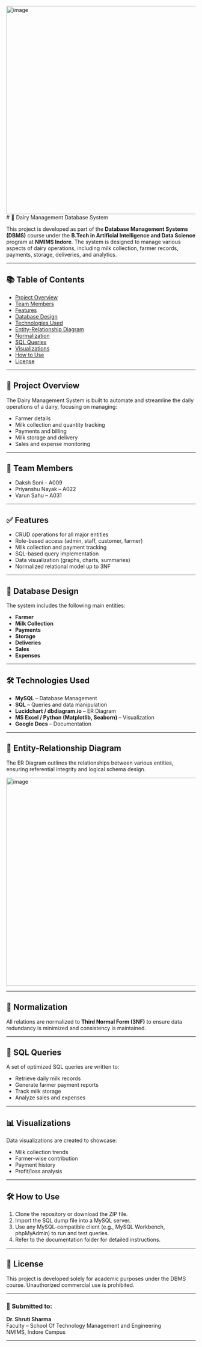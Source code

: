 <img width="554" alt="image" src="https://github.com/user-attachments/assets/e27ca419-ea98-4c0a-aba3-79b12c607e59" /># 🐄 Dairy Management Database System

This project is developed as part of the **Database Management Systems (DBMS)** course under the **B.Tech in Artificial Intelligence and Data Science** program at **NMIMS Indore**. The system is designed to manage various aspects of dairy operations, including milk collection, farmer records, payments, storage, deliveries, and analytics.

---

## 📚 Table of Contents

- [Project Overview](#project-overview)
- [Team Members](#team-members)
- [Features](#features)
- [Database Design](#database-design)
- [Technologies Used](#technologies-used)
- [Entity-Relationship Diagram](#entity-relationship-diagram)
- [Normalization](#normalization)
- [SQL Queries](#sql-queries)
- [Visualizations](#visualizations)
- [How to Use](#how-to-use)
- [License](#license)

---

## 🧠 Project Overview

The Dairy Management System is built to automate and streamline the daily operations of a dairy, focusing on managing:

- Farmer details
- Milk collection and quantity tracking
- Payments and billing
- Milk storage and delivery
- Sales and expense monitoring

---

## 👥 Team Members

- Daksh Soni – A009  
- Priyanshu Nayak – A022  
- Varun Sahu – A031  

---

## ✅ Features

- CRUD operations for all major entities
- Role-based access (admin, staff, customer, farmer)
- Milk collection and payment tracking
- SQL-based query implementation
- Data visualization (graphs, charts, summaries)
- Normalized relational model up to 3NF

---

## 🧱 Database Design

The system includes the following main entities:

- **Farmer**
- **Milk Collection**
- **Payments**
- **Storage**
- **Deliveries**
- **Sales**
- **Expenses**

---

## 🛠️ Technologies Used

- **MySQL** – Database Management  
- **SQL** – Queries and data manipulation  
- **Lucidchart / dbdiagram.io** – ER Diagram  
- **MS Excel / Python (Matplotlib, Seaborn)** – Visualization  
- **Google Docs** – Documentation  

---

## 🔗 Entity-Relationship Diagram

The ER Diagram outlines the relationships between various entities, ensuring referential integrity and logical schema design.

<img width="554" alt="image" src="https://github.com/user-attachments/assets/7eacb082-1420-4358-a85c-02e1c90e7f43" />

---

## 🧹 Normalization

All relations are normalized to **Third Normal Form (3NF)** to ensure data redundancy is minimized and consistency is maintained.

---

## 🧾 SQL Queries

A set of optimized SQL queries are written to:

- Retrieve daily milk records
- Generate farmer payment reports
- Track milk storage
- Analyze sales and expenses

---

## 📊 Visualizations

Data visualizations are created to showcase:

- Milk collection trends
- Farmer-wise contribution
- Payment history
- Profit/loss analysis

---

## 🛠️ How to Use

1. Clone the repository or download the ZIP file.
2. Import the SQL dump file into a MySQL server.
3. Use any MySQL-compatible client (e.g., MySQL Workbench, phpMyAdmin) to run and test queries.
4. Refer to the documentation folder for detailed instructions.

---

## 📄 License

This project is developed solely for academic purposes under the DBMS course. Unauthorized commercial use is prohibited.

---

### 📌 Submitted to:

**Dr. Shruti Sharma**  
Faculty – School Of Technology Management and Engineering  
NMIMS, Indore Campus

---

